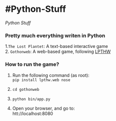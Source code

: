#Python-Stuff
===
*Python Stuff*

### Pretty much everything writen in Python


1.`The Lost Plantet`: A text-based interactive game  
2. `Gothonweb`: A web-based game, following [LPTHW](http://learnpythonthehardway.org/)

### How to run the game? ###
1. Run the following command (as root):  
`pip install lpthw.web nose`

2. `cd gothonweb`  
3. `python bin/app.py`  
4. Open your browser, and go to:  
htt://localhost:8080